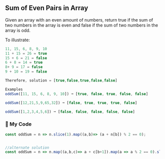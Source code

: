 ## Sum of Even Pairs in Array

Given an array with an even amount of numbers, return true if the sum of two numbers in the array is even and false if the sum of two numbers in the array is odd.

To illustrate:
```js
11, 15, 6, 8, 9, 10
11 + 15 = 26 = true
15 + 6 = 21 = false
6 + 8 = 14 = true
8+ 9 = 17 = false
9 + 10 = 19 = false

Therefore, solution = [true,false,true,false,false]

Examples
oddSum([11, 15, 6, 8, 9, 10]) ➞ [true, false, true, false, false]

oddSum([12,21,5,9,65,32]) ➞ [false, true, true, true, false]

oddSum([1,2,3,4,5,6]) ➞ [false, false, false, false, false]
```
### :gun: My Code
```js
const oddSum = n => n.slice(1).map((a,b)=> (a + n[b]) % 2 == 0);


//alternate solution
const oddSum = n => n.map((a,b,c)=> a + c[b+1]).map(a => a % 2 == 0).slice(0,-1);
```
